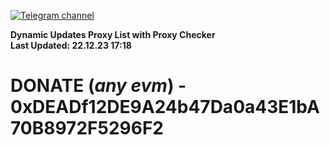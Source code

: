 [![Telegram channel](https://img.shields.io/endpoint?url=https://runkit.io/damiankrawczyk/telegram-badge/branches/master?url=https://t.me/n4z4v0d)](https://t.me/n4z4v0d) 

**Dynamic Updates Proxy List with Proxy Checker**  
**Last Updated: 22.12.23 17:18**

# DONATE (_any evm_) - 0xDEADf12DE9A24b47Da0a43E1bA70B8972F5296F2
